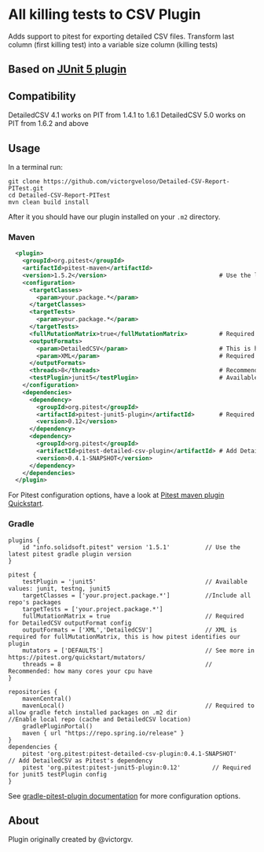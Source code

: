 # All killing tests to CSV Plugin 

Adds support to pitest for exporting detailed CSV files. Transform last column (first killing test) into a variable size column (killing tests)

## Based on [JUnit 5 plugin](https://github.com/pitest/pitest-junit5-plugin)

## Compatibility

DetailedCSV 4.1 works on PIT from 1.4.1 to 1.6.1
DetailedCSV 5.0 works on PIT from 1.6.2 and above

## Usage

In a terminal run:
```shell script
git clone https://github.com/victorgveloso/Detailed-CSV-Report-PITest.git
cd Detailed-CSV-Report-PITest
mvn clean build install
```
After it you should have our plugin installed on your `.m2` directory.

### Maven

```xml
  <plugin>
    <groupId>org.pitest</groupId>
    <artifactId>pitest-maven</artifactId>
    <version>1.5.2</version>                                # Use the latest pitest maven plugin version
    <configuration>
      <targetClasses>
        <param>your.package.*</param>
      </targetClasses>
      <targetTests>
        <param>your.package.*</param>
      </targetTests>
      <fullMutationMatrix>true</fullMutationMatrix>         # Required for DetailedCSV outputFormat config
      <outputFormats>
        <param>DetailedCSV</param>                          # This is how pitest identifies our plugin
        <param>XML</param>                                  # Required for fullMutationMatrix
      </outputFormats>
      <threads>8</threads>                                  # Recommended: how many cores your cpu have
      <testPlugin>junit5</testPlugin>                       # Available values: junit, testng, junit5
    </configuration>
    <dependencies>
      <dependency>
        <groupId>org.pitest</groupId>
        <artifactId>pitest-junit5-plugin</artifactId>       # Required for junit5 testPlugin config
        <version>0.12</version>
      </dependency>
      <dependency>
        <groupId>org.pitest</groupId>
        <artifactId>pitest-detailed-csv-plugin</artifactId> # Add DetailedCSV as Pitest's dependency
        <version>0.4.1-SNAPSHOT</version>
      </dependency>
    </dependencies>
  </plugin>
```
For Pitest configuration options, have a look at [Pitest maven plugin Quickstart](http://pitest.org/quickstart/maven/).

### Gradle

```
plugins {
	id "info.solidsoft.pitest" version '1.5.1'          // Use the latest pitest gradle plugin version
}

pitest {
	testPlugin = 'junit5'                               // Available values: junit, testng, junit5
	targetClasses = ['your.project.package.*']			//Include all repo's packages
	targetTests = ['your.project.package.*']
    fullMutationMatrix = true                           // Required for DetailedCSV outputFormat config
    outputFormats = ['XML','DetailedCSV']               // XML is required for fullMutationMatrix, this is how pitest identifies our plugin
    mutators = ['DEFAULTS']                             // See more in https://pitest.org/quickstart/mutators/
    threads = 8                                         // Recommended: how many cores your cpu have
}

repositories {
    mavenCentral()
    mavenLocal()                                        // Required to allow gradle fetch installed packages on .m2 dir                                                                                                                    //Enable local repo (cache and DetailedCSV location)
    gradlePluginPortal()
    maven { url "https://repo.spring.io/release" }
}
dependencies {
    pitest 'org.pitest:pitest-detailed-csv-plugin:0.4.1-SNAPSHOT'    // Add DetailedCSV as Pitest's dependency
    pitest 'org.pitest:pitest-junit5-plugin:0.12'         // Required for junit5 testPlugin config
}
```
See [gradle-pitest-plugin documentation](http://gradle-pitest-plugin.solidsoft.info/) for more configuration options.

## About

Plugin originally created by @victorgv.

